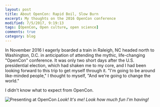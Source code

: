 ```yaml
---
layout: post
title: About OpenCon: Rapid Boil, Slow Burn
excerpt: My thoughts on the 2016 OpenCon conference
modified: 7/5/2017, 9:19:13
tags: [OpenCon, Open culture, open science]
comments: true
category: blog
---
```


In November 2016 I eagerly boarded a train in Raleigh, NC headed north to Washington, D.C. in anticipation of attending the mythic, life-changing "OpenCon" conference. It was only two short days after the U.S. presidential election, which had shaken me to my core, and I had been looking forward to this trip to get myself through it. "I'm going to be around like-minded people," I thought to myself, "And we're going to change the world."

I didn't know what to expect from OpenCon.

![Presenting at OpenCon](https://lillian-rigling.github.io/images/openconlillian.jpg)
*Look! It's me! Look how much fun I'm having!*
